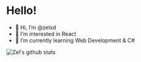 # Hello!
- 👋 Hi, I’m @zelxd
- 👀 I’m interested in React
- 🌱 I’m currently learning Web Development & C#

![Zel's github stats](https://github-readme-stats.vercel.app/api?username=zelxd)
